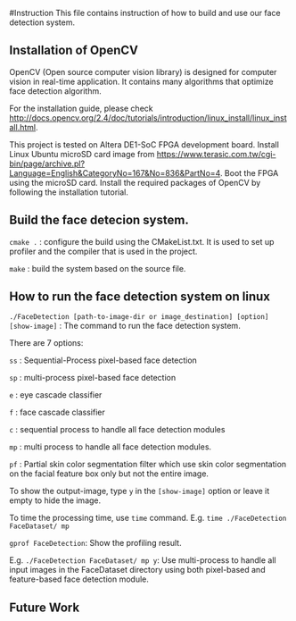 #Instruction
This file contains instruction of how to build and use our face detection system.

## Installation of OpenCV
OpenCV (Open source computer vision library) is designed for computer vision in real-time application. It contains many algorithms that optimize face detection algorithm.

For the installation guide, please check http://docs.opencv.org/2.4/doc/tutorials/introduction/linux_install/linux_install.html.

This project is tested on Altera DE1-SoC FPGA development board. Install Linux Ubuntu microSD card image from https://www.terasic.com.tw/cgi-bin/page/archive.pl?Language=English&CategoryNo=167&No=836&PartNo=4. Boot the FPGA using the microSD card. Install the required packages of OpenCV by following the installation tutorial. 

## Build the face detecion system.
`cmake .` : configure the build using the CMakeList.txt. It is used to set up profiler and the compiler that is used in the project.

`make` : build the system based on the source file.

## How to run the face detection system on linux
`./FaceDetection [path-to-image-dir or image_destination] [option] [show-image]` : The command to run the face detection system.

There are 7 options:

`ss` : Sequential-Process pixel-based face detection

`sp` : multi-process pixel-based face detection

`e` : eye cascade classifier

`f` : face cascade classifier

`c` : sequential process to handle all face detection modules

`mp` : multi process to handle all face detection modules.

`pf` : Partial skin color segmentation filter which use skin color segmentation on the facial feature box only but not the entire image.

To show the output-image, type `y` in the `[show-image]` option or leave it empty to hide the image.

To time the processing time, use `time` command. E.g. `time ./FaceDetection FaceDataset/ mp`

`gprof FaceDetection`: Show the profiling result.

E.g. `./FaceDetection FaceDataset/ mp y`: Use multi-process to handle all input images in the FaceDataset directory using both pixel-based and feature-based face detection module.

## Future Work